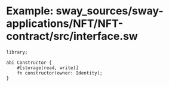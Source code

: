 # Example: sway_sources/sway-applications/NFT/NFT-contract/src/interface.sw

```sway
library;

abi Constructor {
    #[storage(read, write)]
    fn constructor(owner: Identity);
}

```
